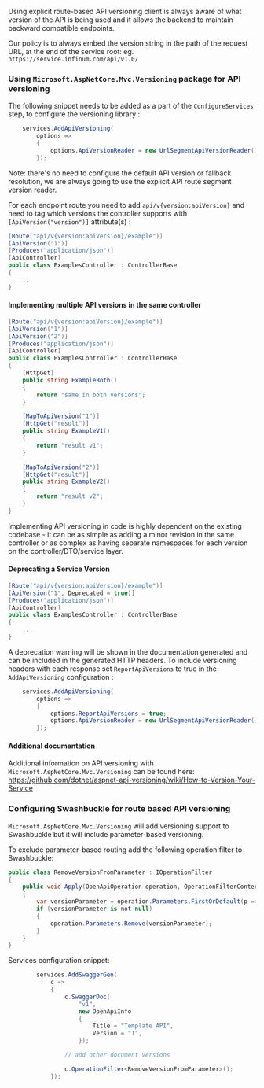 Using explicit route-based API versioning client is always aware of what version of the API is being used and it allows the backend to maintain backward compatible endpoints.

Our policy is to always embed the version string in the path of the request URL, at the end of the service root: eg. `https://service.infinum.com/api/v1.0/`

### Using `Microsoft.AspNetCore.Mvc.Versioning` package for API versioning

The following snippet needs to be added as a part of the `ConfigureServices` step, to configure the versioning library :

```c#
    services.AddApiVersioning(
        options =>
        {
            options.ApiVersionReader = new UrlSegmentApiVersionReader();
        });
```

Note: there's no need to configure the default API version or fallback resolution, we are always going to use the explicit API route segment version reader.

For each endpoint route you need to add `api/v{version:apiVersion}` and need to tag which versions the controller supports with `[ApiVersion("version")]` attribute(s) :

```C#
[Route("api/v{version:apiVersion}/example")]
[ApiVersion("1")]
[Produces("application/json")]
[ApiController]
public class ExamplesController : ControllerBase
{
    ...
}
```

#### Implementing multiple API versions in the same controller

```C#
[Route("api/v{version:apiVersion}/example")]
[ApiVersion("1")]
[ApiVersion("2")]
[Produces("application/json")]
[ApiController]
public class ExamplesController : ControllerBase
{
    [HttpGet]
    public string ExampleBoth()
    {
        return "same in both versions";
    }

    [MapToApiVersion("1")]
    [HttpGet("result")]
    public string ExampleV1()
    {
        return "result v1";
    }

    [MapToApiVersion("2")]
    [HttpGet("result")]
    public string ExampleV2()
    {
        return "result v2";
    }
}
```

Implementing API versioning in code is highly dependent on the existing codebase - it can be as simple as adding a minor revision in the same controller or as complex as having separate namespaces for each version on the controller/DTO/service layer.

#### Deprecating a Service Version

```C#
[Route("api/v{version:apiVersion}/example")]
[ApiVersion("1", Deprecated = true)]
[Produces("application/json")]
[ApiController]
public class ExamplesController : ControllerBase
{
    ...
}
```

A deprecation warning will be shown in the documentation generated and can be included in the generated HTTP headers.
To include versioning headers with each response set `ReportApiVersions` to true in the `AddApiVersioning` configuration :

```C#
    services.AddApiVersioning(
        options =>
        {
            options.ReportApiVersions = true;
            options.ApiVersionReader = new UrlSegmentApiVersionReader();
        });
```

#### Additional documentation

Additional information on API versioning with `Microsoft.AspNetCore.Mvc.Versioning` can be found here: https://github.com/dotnet/aspnet-api-versioning/wiki/How-to-Version-Your-Service

### Configuring Swashbuckle for route based API versioning

`Microsoft.AspNetCore.Mvc.Versioning` will add versioning support to Swashbuckle but it will include parameter-based versioning.

To exclude parameter-based routing add the following operation filter to Swashbuckle:

```c#
public class RemoveVersionFromParameter : IOperationFilter
{
    public void Apply(OpenApiOperation operation, OperationFilterContext context)
    {
        var versionParameter = operation.Parameters.FirstOrDefault(p => p.Name == "version");
        if (versionParameter is not null)
        {
            operation.Parameters.Remove(versionParameter);
        }
    }
}
```

Services configuration snippet:

```c#
        services.AddSwaggerGen(
            c =>
            {
                c.SwaggerDoc(
                    "v1",
                    new OpenApiInfo
                    {
                        Title = "Template API",
                        Version = "1",
                    });

                // add other document versions

                c.OperationFilter<RemoveVersionFromParameter>();
            });
```
